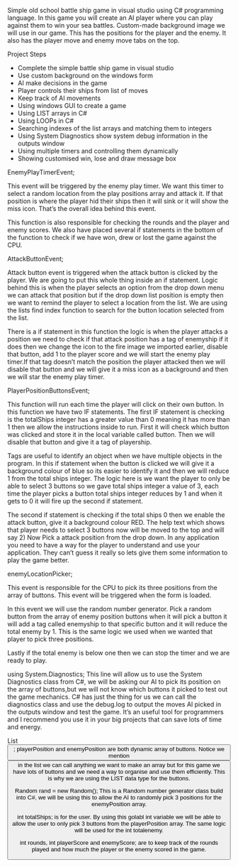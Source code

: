 Simple old school battle ship game in visual studio using C# programming language.
In this game you will create an AI player where you can play against them to win your sea battles.  Custom-made background image we will use in our game. This has the positions for the player and the enemy. It also has the player move and enemy move tabs on the top.

Project Steps

* Complete the simple battle ship game in visual studio
* Use custom background on the windows form
* AI make decisions in the game
* Player controls their ships from list of moves
* Keep track of AI movements
* Using windows GUI to create a game
* Using LIST arrays in C#
* Using LOOPs in C#
* Searching indexes of the list arrays and matching them to integers
* Using System Diagnostics show system debug information in the outputs window
* Using multiple timers and controlling them dynamically
* Showing customised win, lose and draw message box

EnemyPlayTimerEvent;

This event will be triggered by the enemy play timer. We want this timer to select a random location from the play positions array and attack it. If that position is where the player hid their ships then it will sink or it will show the miss icon. That’s the overall idea behind this event. 

This function is also responsible for checking the rounds and the player and enemy scores. We also have placed several if statements in the bottom of the function to check if we have won, drew or lost the game against the CPU. 

AttackButtonEvent;

Attack button event is triggered when the attack button is clicked by the player. We are going to put this whole thing inside an if statement. Logic behind this is when the player selects an option from the drop down menu we can attack that position but if the drop down list position is empty then we want to remind the player to select a location from the list. We are using the lists find index function to search for the button location selected from the list.

There is a if statement in this function the logic is when the player attacks a position we need to check if that attack position has a tag of enemyship if it does then we change the icon to the fire image we imported earlier, disable that button, add 1 to the player score and we will start the enemy play timer.If that tag doesn’t match the position the player attacked then we will disable that button and we will give it a miss icon as a background and then we will star the enemy play timer.

PlayerPositionButtonsEvent;

This function will run each time the player will click on their own button. In this function we have two IF statements. The first IF statement is checking is the totalShips integer has a greater value than 0 meaning it has more than 1 then we allow the instructions inside to run. First it will check which button was clicked and store it in the local variable called button. Then we will disable that button and give it a tag of playership. 

Tags are useful to identify an object when we have multiple objects in the program. In this if statement when the button is clicked we will give it a background colour of blue so its easier to identify it and then we will reduce 1 from the total ships integer. The logic here is we want the player to only be able to select 3 buttons so we gave total ships integer a value of 3, each time the player picks a button total ships integer reduces by 1 and when it gets to 0 it will fire up the second if statement.

The second if statement is checking if the total ships 0 then we enable the attack button, give it a background colour RED. The help text which shows that player needs to select 3 buttons now will be moved to the top and will say 2) Now Pick a attack position from the drop down. In any application you need to have a way for the player to understand and use your application. They can’t guess it really so lets give them some information to play the game better.

enemyLocationPicker;

This event is responsible for the CPU to pick its three positions from the array of buttons. This event will be triggered when the form is loaded. 

In this event we will use the random number generator. Pick a random button from the array of enemy position buttons when it will pick a button it will add a tag called enemyship to that specific button and it will reduce the total enemy by 1. This is the same logic we used when we wanted that player to pick three positions. 

Lastly if the total enemy is below one then we can stop the timer and we are ready to play.

using System.Diagnostics; 
This line will allow us to use the System Diagnostics class from C#, we will be asking our AI to pick its position on the array of buttons,but we will not know which buttons it picked to test out the game mechanics. C# has just the thing for us we can call the diagnostics class and use the debug.log to output the moves AI picked in the outputs window and test the game. It’s an useful tool for programmers and I recommend you use it in your big projects that can save lots of time and energy.

List<Button> ;
playerPosition and enemyPosition are both dynamic array of buttons. Notice we mention <Button> in the list we can call anything we want to make an array but for this game we have lots of buttons and we need a way to organise and use them efficiently. This is why we are using the LIST data type for the buttons.

Random rand = new Random(); 
This is a Random number generator class build into C#, we will be using this to allow the AI to randomly pick 3 positions for the enemyPosition array.

int totalShips;
is for the user. By using this golabl int variable we will be able to allow the user to only pick 3 buttons from the playerPosition array. The same logic will be used for the int totalenemy.

int rounds, int playerScore and enemyScore;
are to keep track of the rounds played and how much the player or the enemy scored in the game.


